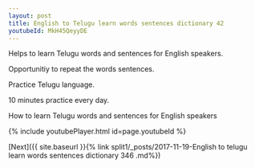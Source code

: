 ```yaml
---
layout: post
title: English to Telugu learn words sentences dictionary 42 
youtubeId: MkH45QeyyDE
---
```

 
 
Helps to learn Telugu words and sentences for English speakers.

Opportunitiy to repeat the words sentences. 

Practice Telugu language. 
 
10 minutes practice every day. 
 
How to learn Telugu words and sentences for English speakers 
 
{% include youtubePlayer.html id=page.youtubeId %}
 
 
[Next]({{ site.baseurl }}{% link  split1/_posts/2017-11-19-English to telugu learn words sentences dictionary 346 .md%})
 
